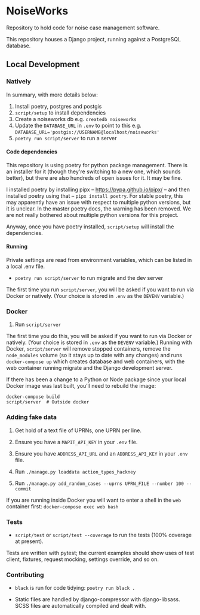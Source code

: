 # NoiseWorks

Repository to hold code for noise case management software.

This repository houses a Django project, running against a PostgreSQL database.

## Local Development

### Natively

In summary, with more details below:

1. Install poetry, postgres and postgis
2. `script/setup` to install dependencies
3. Create a noiseworks db e.g. `createdb noiseworks`
4. Update the `DATABASE_URL` in `.env` to point to this e.g. `DATABASE_URL='postgis://USERNAME@localhost/noiseworks'`
5. `poetry run script/server` to run a server

#### Code dependencies

This repository is using poetry for python package management. There is an
installer for it (though they're switching to a new one, which sounds better),
but there are also hundreds of open issues for it. It may be fine.

I installed poetry by installing pipx – https://pypa.github.io/pipx/ – and then
installed poetry using that – `pipx install poetry`. For stable poetry, this
may apparently have an issue with respect to multiple python versions, but it is
unclear. In the master poetry docs, the warning has been removed. We are not
really bothered about multiple python versions for this project.

Anyway, once you have poetry installed, `script/setup` will install the dependencies.

#### Running

Private settings are read from environment variables, which can be listed in a local .env file.

* `poetry run script/server` to run migrate and the dev server

The first time you run `script/server`, you will be asked if you want to run
via Docker or natively. (Your choice is stored in `.env` as the `DEVENV`
variable.)

### Docker

1. Run `script/server`

The first time you do this, you will be asked if you want to run via Docker or
natively. (Your choice is stored in `.env` as the `DEVENV` variable.) Running
with Docker, `script/server` will remove stopped containers, remove the
`node_modules` volume (so it stays up to date with any changes) and runs
`docker-compose up` which creates database and web containers, with the web
container running migrate and the Django development server.

If there has been a change to a Python or Node package since your local Docker
image was last built, you’ll need to rebuild the image:

    docker-compose build
    script/server  # Outside docker

### Adding fake data

1. Get hold of a text file of UPRNs, one UPRN per line.

2. Ensure you have a `MAPIT_API_KEY` in your `.env` file.

3. Ensure you have `ADDRESS_API_URL` and an `ADDRESS_API_KEY` in your `.env` file.

3. Run `./manage.py loaddata action_types_hackney`

4. Run `./manage.py add_random_cases --uprns UPRN_FILE --number 100 --commit`

If you are running inside Docker you will want to enter a shell in the `web` container first:
`docker-compose exec web bash`

### Tests

* `script/test` or `script/test --coverage` to run the tests (100% coverage at present).

Tests are written with pytest; the current examples should show uses of test
client, fixtures, request mocking, settings override, and so on.

### Contributing

* `black` is run for code tidying: `poetry run black .`

* Static files are handled by django-compressor with django-libsass. SCSS files
  are automatically compiled and dealt with.
